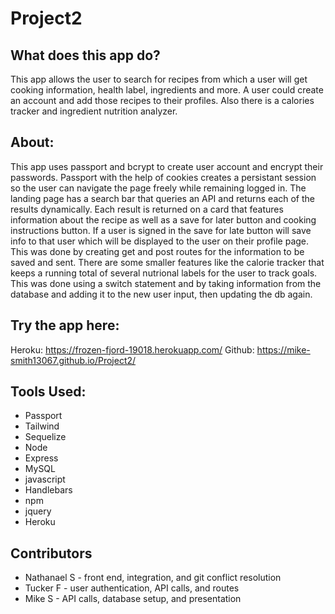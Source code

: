 # Project2

## What does this app do?
This app allows the user to search for recipes from which a user will get cooking information, health label, ingredients and more. A user could create an account and add those recipes to their profiles. Also there is a calories tracker and ingredient nutrition analyzer.

## About:
This app uses passport and bcrypt to create user account and encrypt their passwords. Passport with the help of cookies creates a persistant session so the user can navigate the page freely while remaining logged in. The landing page has a search bar that queries an API and returns each of the results dynamically. Each result is returned on a card that features information about the recipe as well as a save for later button and cooking instructions button. If a user is signed in the save for late button will save info to that user which will be displayed to the user on their profile page. This was done by creating get and post routes for the information to be saved and sent. There are some smaller features like the calorie tracker that keeps a running total of several nutrional labels for the user to track goals. This was done using a switch statement and by taking information from the database and adding it to the new user input, then updating the db again. 

## Try the app here:
 Heroku: https://frozen-fjord-19018.herokuapp.com/
 Github: https://mike-smith13067.github.io/Project2/

## Tools Used:
* Passport
* Tailwind
* Sequelize
* Node
* Express
* MySQL
* javascript
* Handlebars
* npm
* jquery
* Heroku

## Contributors
* Nathanael S - front end, integration, and git conflict resolution
* Tucker F - user authentication, API calls, and routes
* Mike S - API calls, database setup, and presentation
